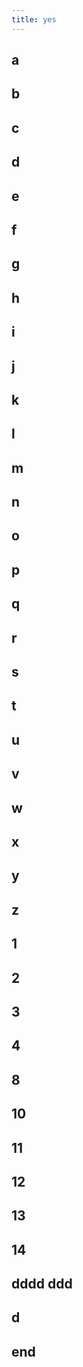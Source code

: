 ```yaml
---
title: yes
---
```


## a
## b
## c
## d
## e
## f
## g
## h
## i
## j
## k
## l
## m
## n
## o
## p
## q
## r
## s
## t
## u
## v
## w
## x
## y
## z
## 1
## 2
## 3
## 4
## 8
## 10
## 11
## 12
## 13
## 14
## dddd ddd
## d
## end
##
